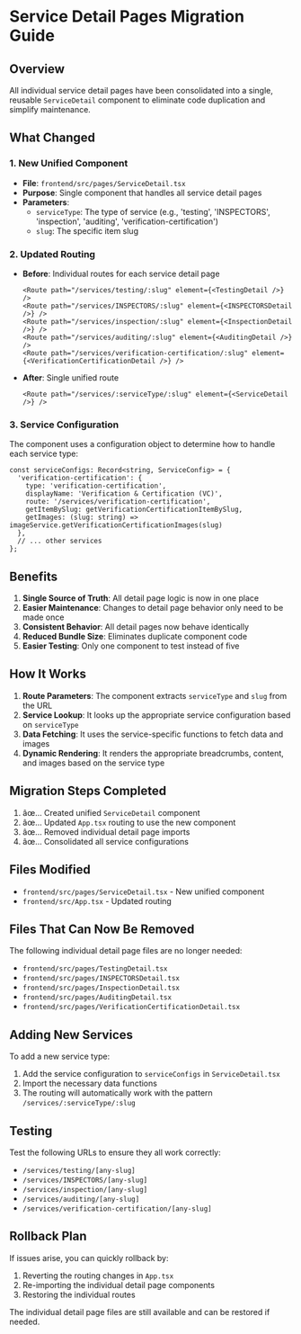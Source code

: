 ﻿# Service Detail Pages Migration Guide

## Overview
All individual service detail pages have been consolidated into a single, reusable `ServiceDetail` component to eliminate code duplication and simplify maintenance.

## What Changed

### 1. New Unified Component
- **File**: `frontend/src/pages/ServiceDetail.tsx`
- **Purpose**: Single component that handles all service detail pages
- **Parameters**: 
  - `serviceType`: The type of service (e.g., 'testing', 'INSPECTORS', 'inspection', 'auditing', 'verification-certification')
  - `slug`: The specific item slug

### 2. Updated Routing
- **Before**: Individual routes for each service detail page
  ```tsx
  <Route path="/services/testing/:slug" element={<TestingDetail />} />
  <Route path="/services/INSPECTORS/:slug" element={<INSPECTORSDetail />} />
  <Route path="/services/inspection/:slug" element={<InspectionDetail />} />
  <Route path="/services/auditing/:slug" element={<AuditingDetail />} />
  <Route path="/services/verification-certification/:slug" element={<VerificationCertificationDetail />} />
  ```
- **After**: Single unified route
  ```tsx
  <Route path="/services/:serviceType/:slug" element={<ServiceDetail />} />
  ```

### 3. Service Configuration
The component uses a configuration object to determine how to handle each service type:

```tsx
const serviceConfigs: Record<string, ServiceConfig> = {
  'verification-certification': {
    type: 'verification-certification',
    displayName: 'Verification & Certification (VC)',
    route: '/services/verification-certification',
    getItemBySlug: getVerificationCertificationItemBySlug,
    getImages: (slug: string) => imageService.getVerificationCertificationImages(slug)
  },
  // ... other services
};
```

## Benefits

1. **Single Source of Truth**: All detail page logic is now in one place
2. **Easier Maintenance**: Changes to detail page behavior only need to be made once
3. **Consistent Behavior**: All detail pages now behave identically
4. **Reduced Bundle Size**: Eliminates duplicate component code
5. **Easier Testing**: Only one component to test instead of five

## How It Works

1. **Route Parameters**: The component extracts `serviceType` and `slug` from the URL
2. **Service Lookup**: It looks up the appropriate service configuration based on `serviceType`
3. **Data Fetching**: It uses the service-specific functions to fetch data and images
4. **Dynamic Rendering**: It renders the appropriate breadcrumbs, content, and images based on the service type

## Migration Steps Completed

1. âœ… Created unified `ServiceDetail` component
2. âœ… Updated `App.tsx` routing to use the new component
3. âœ… Removed individual detail page imports
4. âœ… Consolidated all service configurations

## Files Modified

- `frontend/src/pages/ServiceDetail.tsx` - New unified component
- `frontend/src/App.tsx` - Updated routing

## Files That Can Now Be Removed

The following individual detail page files are no longer needed:
- `frontend/src/pages/TestingDetail.tsx`
- `frontend/src/pages/INSPECTORSDetail.tsx`
- `frontend/src/pages/InspectionDetail.tsx`
- `frontend/src/pages/AuditingDetail.tsx`
- `frontend/src/pages/VerificationCertificationDetail.tsx`

## Adding New Services

To add a new service type:

1. Add the service configuration to `serviceConfigs` in `ServiceDetail.tsx`
2. Import the necessary data functions
3. The routing will automatically work with the pattern `/services/:serviceType/:slug`

## Testing

Test the following URLs to ensure they all work correctly:
- `/services/testing/[any-slug]`
- `/services/INSPECTORS/[any-slug]`
- `/services/inspection/[any-slug]`
- `/services/auditing/[any-slug]`
- `/services/verification-certification/[any-slug]`

## Rollback Plan

If issues arise, you can quickly rollback by:
1. Reverting the routing changes in `App.tsx`
2. Re-importing the individual detail page components
3. Restoring the individual routes

The individual detail page files are still available and can be restored if needed.

